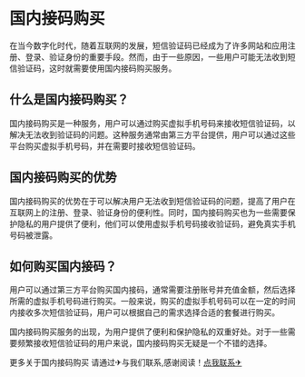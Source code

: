 # 国内接码购买

在当今数字化时代，随着互联网的发展，短信验证码已经成为了许多网站和应用注册、登录、验证身份的重要手段。然而，由于一些原因，一些用户可能无法收到短信验证码，这时就需要使用国内接码购买服务。

## 什么是国内接码购买？

国内接码购买是一种服务，用户可以通过购买虚拟手机号码来接收短信验证码，以解决无法收到验证码的问题。这种服务通常由第三方平台提供，用户可以通过这些平台购买虚拟手机号码，并在需要时接收短信验证码。

## 国内接码购买的优势

国内接码购买的优势在于可以解决用户无法收到短信验证码的问题，提高了用户在互联网上的注册、登录、验证身份的便利性。同时，国内接码购买也为一些需要保护隐私的用户提供了便利，他们可以使用虚拟手机号码接收验证码，避免真实手机号码被泄露。

## 如何购买国内接码？

用户可以通过第三方平台购买国内接码，通常需要注册账号并充值金额，然后选择所需的虚拟手机号码进行购买。一般来说，购买的虚拟手机号码可以在一定的时间内接收多次短信验证码，用户可以根据自己的需求选择合适的套餐进行购买。

国内接码购买服务的出现，为用户提供了便利和保护隐私的双重好处。对于一些需要频繁接收短信验证码的用户来说，国内接码购买无疑是一个不错的选择。

更多关于国内接码购买 请通过✈与我们联系,感谢阅读！[点我联系✈](https://web.G208.com)